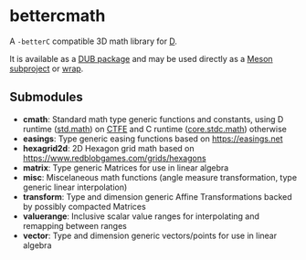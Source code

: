 # bettercmath
A `-betterC` compatible 3D math library for [D](https://dlang.org/).

It is available as a [DUB package](https://code.dlang.org/packages/bettercmath)
and may be used directly as a [Meson subproject](https://mesonbuild.com/Subprojects.html)
or [wrap](https://mesonbuild.com/Wrap-dependency-system-manual.html).

## Submodules

- **cmath**: Standard math type generic functions and constants, using D runtime ([std.math](https://dlang.org/phobos/std_math.html)) on [CTFE](https://tour.dlang.org/tour/en/gems/compile-time-function-evaluation-ctfe) and C runtime ([core.stdc.math](https://dlang.org/phobos/core_stdc_math.html)) otherwise
- **easings**: Type generic easing functions based on <https://easings.net>
- **hexagrid2d**: 2D Hexagon grid math based on <https://www.redblobgames.com/grids/hexagons>
- **matrix**: Type generic Matrices for use in linear algebra
- **misc**: Miscelaneous math functions (angle measure transformation, type generic linear interpolation)
- **transform**: Type and dimension generic Affine Transformations backed by possibly compacted Matrices
- **valuerange**: Inclusive scalar value ranges for interpolating and remapping between ranges
- **vector**: Type and dimension generic vectors/points for use in linear algebra
